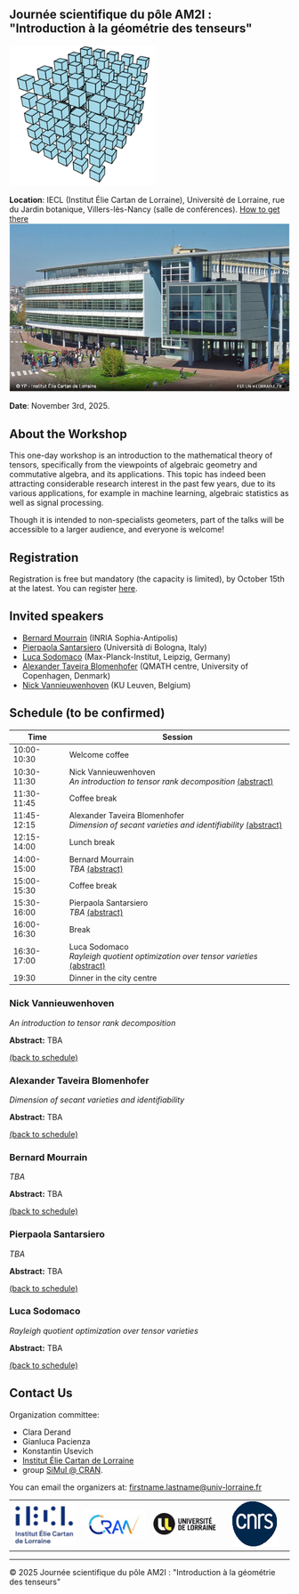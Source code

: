 ## Journée scientifique du pôle AM2I : "Introduction à la géométrie des tenseurs"

![tenseur](tenseur.png)

**Location**: IECL (Institut Élie Cartan de Lorraine), Université de Lorraine, rue du Jardin botanique, Villers-lès-Nancy (salle de conférences).  [How to get there](https://www.openstreetmap.org/?#map=19/48.665865/6.159937)
![photo-iecl](IECL.jpg)


**Date**: November 3rd, 2025.

## About the Workshop
This one-day workshop is an introduction to the mathematical theory of tensors, specifically from the viewpoints of algebraic geometry and commutative algebra, and its applications. 
This topic has indeed been attracting considerable research interest in the past few years, due to its various applications, for example in machine learning, algebraic statistics as well as signal processing. 

Though it is intended to non-specialists geometers, part of the talks will be accessible to a larger audience, and everyone is welcome!

## Registration
Registration is free but mandatory (the capacity is limited), by October 15th at the latest.
You can register [here](https://enquetes.univ-lorraine.fr/index.php/417547?lang=fr).

## Invited speakers
- [Bernard Mourrain](https://www-sop.inria.fr/members/Bernard.Mourrain/) (INRIA Sophia-Antipolis)
- [Pierpaola Santarsiero](https://pierpaolasantarsiero.wixsite.com/pierpaola) (Università di Bologna, Italy)
- [Luca Sodomaco](https://sites.google.com/view/luca-sodomaco/home) (Max-Planck-Institut, Leipzig, Germany)
- [Alexander Taveira Blomenhofer](https://a44l.github.io/) (QMATH centre, University of Copenhagen, Denmark)
- [Nick Vannieuwenhoven](https://people.cs.kuleuven.be/~nick.vannieuwenhoven/) (KU Leuven, Belgium)

## Schedule (to be confirmed)

| **Time**         | **Session**                             |
|-----------------------|-----------------------------------------|
| 10:00-10:30      | Welcome coffee                        |
| 10:30-11:30      | Nick Vannieuwenhoven <br> *An introduction to tensor rank decomposition*     [(abstract)](#vannieuwenhoven)                    |
| 11:30-11:45      | Coffee break          |
| 11:45-12:15      | Alexander Taveira Blomenhofer <br> *Dimension of secant varieties and identifiability*       [(abstract)](#blomenhofer)              |
| 12:15-14:00      | Lunch break          |
| 14:00-15:00      | Bernard Mourrain  <br> *TBA* [(abstract)](#mourrain)  |
| 15:00-15:30      | Coffee break                            |
| 15:30-16:00      | Pierpaola Santarsiero <br> *TBA* [(abstract)](#santarsiero)  |
| 16:00-16:30      | Break                               |
| 16:30-17:00      | Luca Sodomaco <br> *Rayleigh quotient optimization over tensor varieties*      [(abstract)](#sodomaco)        |
| 19:30            | Dinner in the city centre |


### Nick Vannieuwenhoven
*An introduction to tensor rank decomposition*

**Abstract:** TBA

[(back to schedule)](#mon)

### Alexander Taveira Blomenhofer
*Dimension of secant varieties and identifiability*

**Abstract:** TBA

[(back to schedule)](#mon)

### Bernard Mourrain
*TBA*

**Abstract:** TBA

[(back to schedule)](#mon)
 
### Pierpaola Santarsiero
*TBA*

**Abstract:** TBA

[(back to schedule)](#mon)

### Luca Sodomaco
*Rayleigh quotient optimization over tensor varieties*

**Abstract:** TBA

[(back to schedule)](#mon)





## Contact Us

Organization committee: 
 - Clara Derand
 - Gianluca Pacienza
 - Konstantin Usevich
 - [Institut Élie Cartan de Lorraine](https://iecl.univ-lorraine.fr/) 
 - group [SiMul @ CRAN](https://cran-simul.github.io/).

You can email the organizers at: [firstname.lastname@univ-lorraine.fr](firstname.lastname@univ-lorraine.fr)

<!DOCTYPE html>
<html lang="fr">
<body>
<table width="100%" cellspacing="0" cellpadding="0" border="0" style="border-collapse: collapse; border: none;">
  <tr>
    <td align="center" width="25%">
      <img src="logo_iecl.png" alt="IECL" style="max-width: 100%; height: auto;" />
    </td>
    <td align="center" width="25%">
      <img src="Logo_CRAN.jpg" alt="CRAN" style="max-width: 100%; height: auto;" />
    </td>
    <td align="center" width="25%">
      <img src="LOGO_UL.png" alt="UL" style="max-width: 100%; height: auto;" />
    </td>
    <td align="center" width="25%">
      <img src="Logo_CNRS.png" alt="CNRS" style="max-width: 100%; height: auto;" />
    </td>
  </tr>
</table>

</body>
</html>



---

&copy; 2025 Journée scientifique du pôle AM2I : "Introduction à la géométrie des tenseurs"
